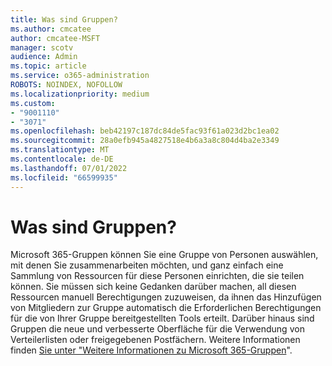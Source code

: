 ```yaml
---
title: Was sind Gruppen?
ms.author: cmcatee
author: cmcatee-MSFT
manager: scotv
audience: Admin
ms.topic: article
ms.service: o365-administration
ROBOTS: NOINDEX, NOFOLLOW
ms.localizationpriority: medium
ms.custom:
- "9001110"
- "3071"
ms.openlocfilehash: beb42197c187dc84de5fac93f61a023d2bc1ea02
ms.sourcegitcommit: 28a0efb945a4827518e4b6a3a8c804d4ba2e3349
ms.translationtype: MT
ms.contentlocale: de-DE
ms.lasthandoff: 07/01/2022
ms.locfileid: "66599935"
---
```

# <a name="what-are-groups"></a>Was sind Gruppen?

Microsoft 365-Gruppen können Sie eine Gruppe von Personen auswählen, mit denen Sie zusammenarbeiten möchten, und ganz einfach eine Sammlung von Ressourcen für diese Personen einrichten, die sie teilen können. Sie müssen sich keine Gedanken darüber machen, all diesen Ressourcen manuell Berechtigungen zuzuweisen, da ihnen das Hinzufügen von Mitgliedern zur Gruppe automatisch die Erforderlichen Berechtigungen für die von Ihrer Gruppe bereitgestellten Tools erteilt. Darüber hinaus sind Gruppen die neue und verbesserte Oberfläche für die Verwendung von Verteilerlisten oder freigegebenen Postfächern.  Weitere Informationen finden [Sie unter "Weitere Informationen zu Microsoft 365-Gruppen](https://support.microsoft.com/office/learn-about-microsoft-365-groups-b565caa1-5c40-40ef-9915-60fdb2d97fa2)". 